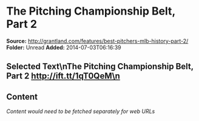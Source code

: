 # The Pitching Championship Belt, Part 2

**Source:** http://grantland.com/features/best-pitchers-mlb-history-part-2/
**Folder:** Unread
**Added:** 2014-07-03T06:16:39


## Selected Text\nThe Pitching Championship Belt, Part 2 http://ift.tt/1qT0QeM\n

## Content
*Content would need to be fetched separately for web URLs*
